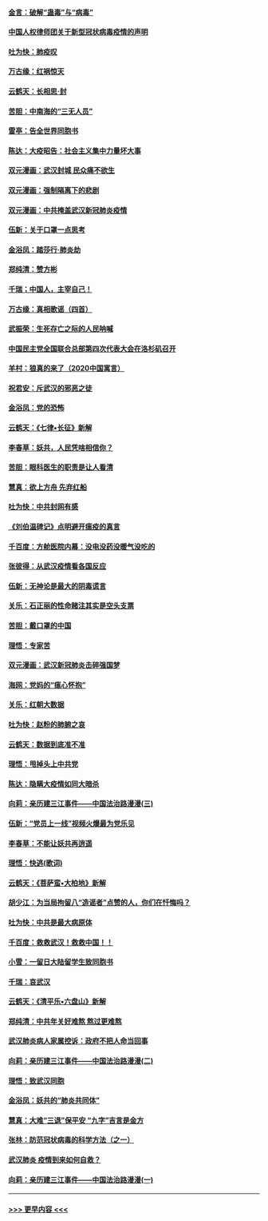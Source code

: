 #### [金言：破解“蛊毒”与“病毒”](../pages/nsc993/n11864103.md?t=02131311) 
#### [中国人权律师团关于新型冠状病毒疫情的声明](../pages/nsc993/n11864249.md?t=02131311) 
#### [吐为快：肺疫叹](../pages/nsc993/n11864027.md?t=02131311) 
#### [万古缘：红祸惊天](../pages/nsc993/n11864079.md?t=02131311) 
#### [云鹤天：长相思‧封](../pages/nsc993/n11864006.md?t=02131311) 
#### [苦胆：中南海的“三无人员”](../pages/nsc993/n11862997.md?t=02131311) 
#### [雷亭：告全世界同胞书](../pages/nsc993/n11862572.md?t=02131311) 
#### [陈达：大疫昭告：社会主义集中力量坏大事](../pages/nsc993/n11859419.md?t=02131311) 
#### [双元漫画：武汉封城 民众痛不欲生](../pages/nsc993/n11859287.md?t=02131311) 
#### [双元漫画：强制隔离下的悲剧](../pages/nsc993/n11859244.md?t=02131311) 
#### [双元漫画：中共掩盖武汉新冠肺炎疫情](../pages/nsc993/n11858249.md?t=02131311) 
#### [伍新：关于口罩一点思考](../pages/nsc993/n11859195.md?t=02131311) 
#### [金浴凤：踏莎行‧肺炎劫](../pages/nsc993/n11858227.md?t=02131311) 
#### [郑纯清：赞方彬](../pages/nsc993/n11856803.md?t=02131311) 
#### [千瑞；中国人，主宰自己！](../pages/nsc993/n11856793.md?t=02131311) 
#### [万古缘：真相歌谣（四首）](../pages/nsc993/n11856263.md?t=02131311) 
#### [武振荣：生死存亡之际的人民呐喊](../pages/nsc993/n11856256.md?t=02131311) 
#### [中国民主党全国联合总部第四次代表大会在洛杉矶召开](../pages/nsc993/n11856344.md?t=02131311) 
#### [羊村：狼真的来了（2020中国寓言）](../pages/nsc993/n11856229.md?t=02131311) 
#### [祝君安：斥武汉的邪恶之徒](../pages/nsc993/n11855861.md?t=02131311) 
#### [金浴凤：党的恐怖](../pages/nsc993/n11855849.md?t=02131311) 
#### [云鹤天：《七律▪长征》新解](../pages/nsc993/n11855479.md?t=02131311) 
#### [李春草：妖共，人民凭啥相信你？](../pages/nsc993/n11855196.md?t=02131311) 
#### [苦胆：眼科医生的职责是让人看清](../pages/nsc993/n11853840.md?t=02131311) 
#### [慧真：欲上方舟 先弃红船](../pages/nsc993/n11853483.md?t=02131311) 
#### [吐为快：中共封网有感](../pages/nsc993/n11852575.md?t=02131311) 
#### [《刘伯温碑记》点明避开瘟疫的真言](../pages/nsc993/n11852128.md?t=02131311) 
#### [千百度：方舱医院内幕：没电没药没暖气没吃的](../pages/nsc993/n11850211.md?t=02131311) 
#### [张彼得：从武汉疫情看各国反应](../pages/nsc993/n11850102.md?t=02131311) 
#### [伍新：无神论是最大的阴毒谎言](../pages/nsc993/n11846129.md?t=02131311) 
#### [关乐：石正丽的性命赌注其实是空头支票](../pages/nsc993/n11846109.md?t=02131311) 
#### [苦胆：戴口罩的中国](../pages/nsc993/n11845576.md?t=02131311) 
#### [理悟：专家苦](../pages/nsc993/n11845564.md?t=02131311) 
#### [双元漫画：武汉新冠肺炎击碎强国梦](../pages/nsc993/n11843320.md?t=02131311) 
#### [海网：党妈的“瘟心怀抱”](../pages/nsc993/n11840740.md?t=02131311) 
#### [关乐：红朝大数据](../pages/nsc993/n11840675.md?t=02131311) 
#### [吐为快：赵粉的肺腑之哀](../pages/nsc993/n11840618.md?t=02131311) 
#### [云鹤天：数据到底准不准](../pages/nsc993/n11840325.md?t=02131311) 
#### [理悟：甩掉头上中共党](../pages/nsc993/n11838826.md?t=02131311) 
#### [陈达：隐瞒大疫情如同大暗杀](../pages/nsc993/n11838771.md?t=02131311) 
#### [向莉：亲历建三江事件——中国法治路漫漫(三)](../pages/nsc993/n11831825.md?t=02131311) 
#### [伍新：“党员上一线”视频火爆最为党乐见](../pages/nsc993/n11838200.md?t=02131311) 
#### [李春草：不能让妖共再逍遥](../pages/nsc993/n11838102.md?t=02131311) 
#### [理悟：快逃(歌词)](../pages/nsc993/n11838083.md?t=02131311) 
#### [云鹤天：《菩萨蛮▪大柏地》新解](../pages/nsc993/n11838059.md?t=02131311) 
#### [胡少江：为当局拘留八“造谣者”点赞的人，你们在忏悔吗？](../pages/nsc993/n11836801.md?t=02131311) 
#### [吐为快：中共是最大病原体](../pages/nsc993/n11836748.md?t=02131311) 
#### [千百度：救救武汉！救救中国！！](../pages/nsc993/n11836145.md?t=02131311) 
#### [小雪：一留日大陆留学生致同胞书](../pages/nsc993/n11834624.md?t=02131311) 
#### [千瑞：哀武汉](../pages/nsc993/n11833647.md?t=02131311) 
#### [云鹤天：《清平乐▪六盘山》新解](../pages/nsc993/n11833611.md?t=02131311) 
#### [郑纯清：中共年关好难熬 熬过更难熬](../pages/nsc993/n11833489.md?t=02131311) 
#### [武汉肺炎病人家属控诉：政府不把人命当回事](../pages/nsc993/n11833205.md?t=02131311) 
#### [向莉：亲历建三江事件——中国法治路漫漫(二)](../pages/nsc993/n11829102.md?t=02131311) 
#### [理悟：致武汉同胞](../pages/nsc993/n11831522.md?t=02131311) 
#### [金浴凤：妖共的“肺炎共同体”](../pages/nsc993/n11829448.md?t=02131311) 
#### [慧真：大难“三退”保平安 “九字”吉言是金方](../pages/nsc993/n11829501.md?t=02131311) 
#### [张林：防范冠状病毒的科学方法（之一）](../pages/nsc993/n11828618.md?t=02131311) 
#### [武汉肺炎 疫情到来如何自救？](../pages/nsc993/n11827632.md?t=02131311) 
#### [向莉：亲历建三江事件——中国法治路漫漫(一)](../pages/nsc993/n11827190.md?t=02131311) 

----
#### [ >>> 更早内容 <<< ](../indexes/nsc993-earlier.md)

